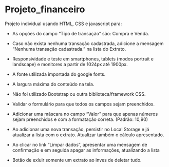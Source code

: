  # Projeto_financeiro

Projeto individual usando HTML, CSS e javascript para:
* As opções do campo “Tipo de transação” são: Compra e Venda.
* Caso não exista nenhuma transação cadastrada, adicione a mensagem “Nenhuma transação cadastrada.” na lista do Extrato.

* Responsividade e teste em smartphones, tablets (modos portrait e landscape) e monitores a partir de 1024px até 1900px. 
* A fonte utilizada importada do google fonts.
* A largura máxima do conteúdo na tela.
* Não foi utilizado Bootstrap ou outra biblioteca/framework CSS. 

* Validar o formulário para que todos os campos sejam preenchidos.
* Adicionar uma máscara no campo “Valor” para que apenas números sejam preenchidos e com a formatação correta. (Padrão: 10,90)
* Ao adicionar uma nova transação, persistir no Local Storage e já atualizar a lista com o extrato. Atualizar também o cálculo apresentado.
* Ao clicar no link “Limpar dados”, apresentar uma mensagem de confirmação e em seguida apagar as informações, atualizando a lista
* Botão de exluir somente um extrato ao inves de deletar tudo.
